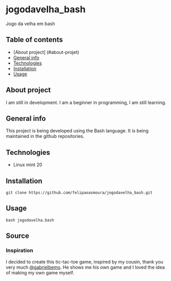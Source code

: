 # jogodavelha_bash
Jogo da velha em bash

## Table of contents
* [About project] (#about-projet)
* [General info](#general-info)
* [Technologies](#technologies)
* [Installation](#installtion)
* [Usage](#usage)

## About project
I am still in development.
I am a beginner in programming, I am still learning.

## General info
This project is being developed using the Bash language.
It is being maintained in the github repositories.

## Technologies

* Linux mint 20

## Installation
```
git clone https://github.com/felipaoasmoura/jogodavelha_bash.git
```

## Usage
```
bash jogodavelha.bash
```

## Source
### Inspiration
I decided to create this tic-tac-toe game, inspired by my cousin, thank you very much [@gabrielbemo](https://github.com/Gabrielbemo).
He shows me his own game and I loved the idea of making my own game myself.
